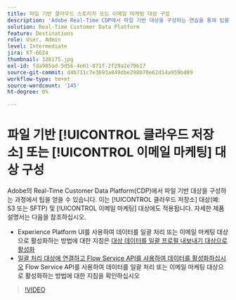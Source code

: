 ```yaml
---
title: 파일 기반 클라우드 스토리지 또는 이메일 마케팅 대상 구성
description: 'Adobe Real-Time CDP에서 파일 기반 대상을 구성하는 연습을 통해 팁을 얻을 수 있습니다. 클라우드 스토리지 대상(예: S3 또는 SFTP) 및 이메일 마케팅 대상에도 적용됩니다.'
solution: Real-Time Customer Data Platform
feature: Destinations
role: User, Admin
level: Intermediate
jira: KT-6624
thumbnail: 328175.jpg
exl-id: fda985ad-5d56-4e61-871f-2f29a2e79b17
source-git-commit: d4b711c7e3693a849dbe298b70e62d14a959bd89
workflow-type: tm+mt
source-wordcount: '145'
ht-degree: 0%

---
```


# 파일 기반 [!UICONTROL 클라우드 저장소] 또는 [!UICONTROL 이메일 마케팅] 대상 구성

Adobe의 Real-Time Customer Data Platform(CDP)에서 파일 기반 대상을 구성하는 과정에서 팁을 얻을 수 있습니다. 이는 [!UICONTROL 클라우드 저장소] 대상(예: S3 또는 SFTP) 및 [!UICONTROL 이메일 마케팅] 대상에도 적용됩니다. 자세한 제품 설명서는 다음을 참조하십시오.

* Experience Platform UI를 사용하여 데이터를 일괄 처리 또는 이메일 마케팅 대상으로 활성화하는 방법에 대한 지침은 [대상 데이터를 일괄 프로필 내보내기 대상으로 활성화](https://experienceleague.adobe.com/docs/experience-platform/destinations/ui/activate/activate-batch-profile-destinations.html?lang=ko)
* [일괄 처리 대상에 연결하고 Flow Service API를 사용하여 데이터를 활성화하십시오](https://experienceleague.adobe.com/docs/experience-platform/destinations/api/connect-activate-batch-destinations.html?lang=ko) Flow Service API를 사용하여 데이터를 일괄 처리 또는 이메일 마케팅 대상으로 활성화하는 방법에 대한 지침을 확인하십시오

>[!VIDEO](https://video.tv.adobe.com/v/340714/?learn=on&enablevpops&captions=kor)

